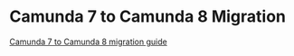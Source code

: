 # Camunda 7 to Camunda 8 Migration

[Camunda 7 to Camunda 8 migration guide](https://docs.camunda.io/docs/guides/migrating-from-camunda-7/)
